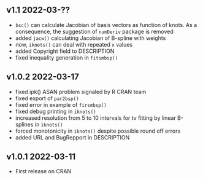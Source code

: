 ## v1.1 2022-03-??

 - `bsc()` can calculate Jacobian of basis vectors as function of knots.
    As a consequence, the suggestion of `numDeriv` package is removed
 - added `jacw()` calculating Jacobian of B-spline with weights
 - now, `iknots()` can deal with repeated `x` values
 - added Copyright field to DESCRIPTION
 - fixed inequality generation in `fitsmbsp()`

## v1.0.2 2022-03-17

 - fixed ipk() ASAN problem signaled by R CRAN team
 - fixed export of `par2bsp()`
 - fixed error in example of `firsmbsp()`
 - fixed debug printing in `iknots()`
 - increased resolution from 5 to 10 intervals for tv fitting by linear
    B-splines in `iknots()`
 - forced monotonicity in `iknots()` despite possible round off errors
 - added URL and BugRepport in DESCRIPTION

## v1.0.1 2022-03-11

 - First release on CRAN

